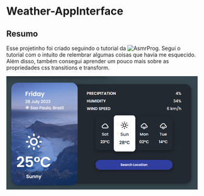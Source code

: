# Weather-AppInterface

## Resumo

Esse projetinho foi criado seguindo o tutorial da ![AsmrProg]("https://www.youtube.com/watch?v=qC_DtdhH-J4"). Segui o tutorial com o intuito de relembrar algumas coisas que havia me esquecido. Além disso, também consegui aprender um pouco mais sobre as propriedades css transitions e transform.

<img src="./assets/print.png">
